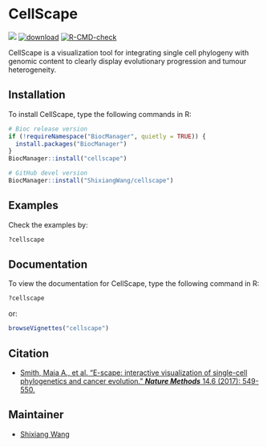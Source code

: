 
<!-- README.md is generated from README.Rmd. Please edit that file -->

# CellScape

[![](https://img.shields.io/badge/release%20version-1.22.0-green.svg)](https://www.bioconductor.org/packages/cellscape)
[![download](http://www.bioconductor.org/shields/downloads/release/cellscape.svg)](https://bioconductor.org/packages/stats/bioc/cellscape)
[![R-CMD-check](https://github.com/ShixiangWang/cellscape/actions/workflows/R-CMD-check.yaml/badge.svg)](https://github.com/ShixiangWang/cellscape/actions/workflows/R-CMD-check.yaml)

CellScape is a visualization tool for integrating single cell phylogeny
with genomic content to clearly display evolutionary progression and
tumour heterogeneity.

## Installation

To install CellScape, type the following commands in R:

``` r
# Bioc release version
if (!requireNamespace("BiocManager", quietly = TRUE)) {
  install.packages("BiocManager")
}
BiocManager::install("cellscape")

# GitHub devel version
BiocManager::install("ShixiangWang/cellscape")
```

## Examples

Check the examples by:

``` r
?cellscape
```

## Documentation

To view the documentation for CellScape, type the following command in
R:

``` r
?cellscape
```

or:

``` r
browseVignettes("cellscape")
```

## Citation

- [Smith, Maia A., et al. “E-scape: interactive visualization of
  single-cell phylogenetics and cancer evolution.” ***Nature Methods***
  14.6 (2017): 549-550.](https://www.nature.com/articles/nmeth.4303)

## Maintainer

- [Shixiang Wang](https://github.com/ShixiangWang)
